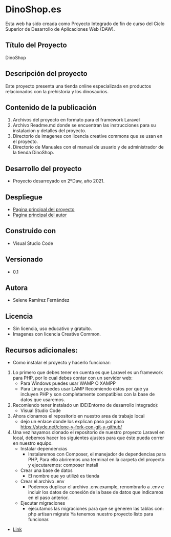 # DinoShop.es
Esta web ha sido creada como Proyecto Integrado de fin de curso del Ciclo Superior de Desarrollo de Aplicaciones Web (DAW).  

## Título del Proyecto
DinoShop
## Descripción del proyecto
Este proyecto presenta una tienda online especializada en productos relacionados con la prehistoria y los dinosaurios.
## Contenido de la publicación
1. Archivos del proyecto en formato para el framework Laravel
2. Archivo Readme.md donde se encuentran las instrucciones para su instalacion y detalles del proyecto.
3. Directorio de imagenes con licencia creative commons que se usan en el proyecto.
4. Directorio de Manuales con el manual de usuario y de administrador de la tienda DinoShop.
## Desarrollo del proyecto
* Proyecto desarroyado en 2ºDaw, año 2021.
## Despliegue
* [Pagina principal del proyecto](https://github.com/SeleneRamirezF/dinoshop "Pagina principal del proyecto")
* [Pagina principal del autor](https://github.com/SeleneRamirezF "Pagina principal del autor")
## Construido con
* Visual Studio Code 
## Versionado
* 0.1
## Autora
* Selene Ramírez Fernández
## Licencia
* Sin licencia, uso educativo y gratuito.
* Imagenes con licencia Creative Common.
## Recursos adicionales:

* Como instalar el proyecto y hacerlo funcionar:
  
1. Lo primero que debes tener en cuenta es que Laravel es un framework para PHP, por lo cual debes contar con un servidor web:
   * Para Windows puedes usar WAMP O XAMPP
   * Para Linux puedes usar LAMP
    Recomiendo estos por que ya incluyen PHP y son completamente compatibles con la base de datos que usaremos.
2. Recomiendo tener instalado un IDE(Entorno de desarrollo integrado):
   * Visual Studio Code
3. Ahora clonamos el repositorio en nuestro area de trabajo local
   * dejo un enlace donde los explican paso por paso https://styde.net/clone-y-fork-con-git-y-github/
4. Una vez hayamos clonado el repositorio de nuestro proyecto Laravel en local, debemos hacer los siguientes ajustes para que éste pueda correr en nuestro equipo.
   * Instalar dependencias
      - Instalaremos con Composer, el manejador de dependencias para PHP, Para ello abriremos una terminal en la carpeta del proyecto y ejecutaremos:
        composer install
   * Crear una base de datos
     - El nombre que yo utilizé es tienda
   * Crear el archivo .env
      - Podemos duplicar el archivo .env.example, renombrarlo a .env e incluir los datos de conexión de la base de datos que indicamos en el paso anterior.
   * Ejecutar migraciones
      - ejecutamos las migraciones para que se generen las tablas con:
           php artisan migrate
    Ya tenemos nuestro proyecto listo para funcionar.




* [Link](https://github.com/SeleneRamirezF)
  
